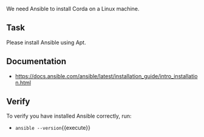 We need Ansible to install Corda on a Linux machine.

## Task

Please install Ansible using Apt.

## Documentation

- <https://docs.ansible.com/ansible/latest/installation_guide/intro_installation.html>

## Verify

To verify you have installed Ansible correctly, run:

- `ansible --version`{{execute}}
